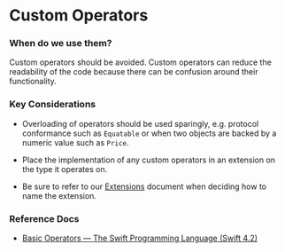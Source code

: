 # Custom Operators
### When do we use them?
Custom operators should be avoided. Custom operators can reduce the readability of the code because there can be confusion around their functionality.

### Key Considerations
* Overloading of operators should be used sparingly, e.g. protocol conformance such as `Equatable` or  when two objects are backed by a numeric value such as `Price`.

* Place the implementation of any custom operators in an extension on the type it operates on.

* Be sure to refer to our [Extensions](https://github.com/Lickability/swift-style-guide/blob/master/Extensions.md) document when deciding how to name the extension.

### Reference Docs
* [Basic Operators — The Swift Programming Language (Swift 4.2)](https://docs.swift.org/swift-book/LanguageGuide/BasicOperators.html)
